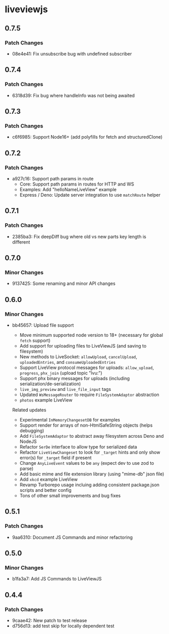 # liveviewjs

## 0.7.5

### Patch Changes

- 08e4e41: Fix unsubscribe bug with undefined subscriber

## 0.7.4

### Patch Changes

- 6318d39: Fix bug where handleInfo was not being awaited

## 0.7.3

### Patch Changes

- c6f6985: Support Node16+ (add polyfills for fetch and structuredClone)

## 0.7.2

### Patch Changes

- a927c16: Support path params in route
  - Core: Support path params in routes for HTTP and WS
  - Examples: Add "helloNameLiveView" example
  - Express / Deno: Update server integration to use `matchRoute` helper

## 0.7.1

### Patch Changes

- 2385ba3: Fix deepDiff bug where old vs new parts key length is different

## 0.7.0

### Minor Changes

- 9137425: Some renaming and minor API changes

## 0.6.0

### Minor Changes

- bb45657: Upload file support

  - Move minimum supported node version to 18+ (necessary for global `fetch` support)
  - Add support for uploading files to LiveViewJS (and saving to filesystem)
  - New methods to LiveSocket: `allowUpload`, `cancelUpload`, `uploadedEntries`, and `consumeUploadedEntries`
  - Support LiveView protocol messages for uploads: `allow_upload`, `progress`, `phx_join` (upload topic "lvu:")
  - Support phx binary messages for uploads (including serialization/de-serialization)
  - `live_img_preview` and `live_file_input` tags
  - Updated `WsMessageRouter` to require `FileSystemAdaptor` abstraction
  - `photos` example LiveView

  Related updates

  - Experimental `InMemoryChangesetDB` for examples
  - Support render for arrays of non-HtmlSafeString objects (helps debugging)
  - Add `FileSystemAdaptor` to abstract away filesystem across Deno and NodeJS
  - Refactor `SerDe` interface to allow type for serialized data
  - Refactor `LiveViewChangeset` to look for `_target` hints and only show error(s) for `_target` field if present
  - Change `AnyLiveEvent` values to be `any` (expect dev to use zod to parse)
  - Add basic mime and file extension library (using "mime-db" json file)
  - Add `xkcd` example LiveView
  - Revamp Turborepo usage incluing adding consistent package.json scripts and better config
  - Tons of other small improvements and bug fixes

## 0.5.1

### Patch Changes

- 9aa6310: Document JS Commands and minor refactoring

## 0.5.0

### Minor Changes

- b1fa3a7: Add JS Commands to LiveViewJS

## 0.4.4

### Patch Changes

- 9caae42: New patch to test release
- d756d13: add test skip for locally dependent test
